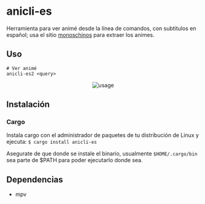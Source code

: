 # anicli-es

Herramienta para ver animé desde la línea de comandos, con subtitulos en español; usa el sitio [monoschinos](https://monoschinos2.net/) para extraer los animes.

## Uso

	# Ver animé
	anicli-es2 <query>

<p align="center">
  <img src="./anicli-es.gif" alt="usage" />
</p>
	
## Instalación

### Cargo
	
Instala cargo con el administrador de paquetes de tu distribución de Linux y ejecuta:
`$ cargo install anicli-es`
	
Asegurate de que donde se instale el binario, usualmente `$HOME/.cargo/bin` sea parte de $PATH para poder ejecutarlo donde sea.

## Dependencias

* mpv
